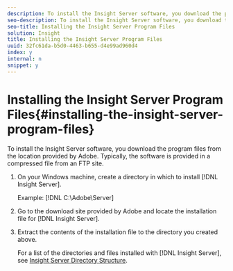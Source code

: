 ```yaml
---
description: To install the Insight Server software, you download the program files from the location provided by Adobe. Typically, the software is provided in a compressed file from an FTP site.
seo-description: To install the Insight Server software, you download the program files from the location provided by Adobe. Typically, the software is provided in a compressed file from an FTP site.
seo-title: Installing the Insight Server Program Files
solution: Insight
title: Installing the Insight Server Program Files
uuid: 32fc61da-b5d0-4463-b655-d4e99ad960d4
index: y
internal: n
snippet: y
---
```


# Installing the Insight Server Program Files{#installing-the-insight-server-program-files}

To install the Insight Server software, you download the program files from the location provided by Adobe. Typically, the software is provided in a compressed file from an FTP site.

1. On your Windows machine, create a directory in which to install [!DNL Insight Server].

   Example: [!DNL C:\Adobe\Server]

1. Go to the download site provided by Adobe and locate the installation file for [!DNL Insight Server].
1. Extract the contents of the installation file to the directory you created above.

   For a list of the directories and files installed with [!DNL Insight Server], see [Insight Server Directory Structure](../../../../home/c-inst-svr/c-cfg-stgs-ref/c-ins-svr-dir-str.md#concept-5bcc8cf6d4d44fa6be43a97d23d1a20c). 

